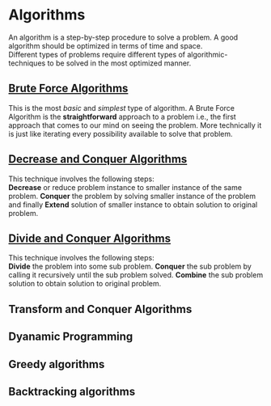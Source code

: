 # Algorithms  
An algorithm is a step-by-step procedure to solve a problem. A good algorithm should be optimized in terms of time and space.  
Different types of problems require different types of algorithmic-techniques to be solved in the most optimized manner.  

## [Brute Force Algorithms](https://github.com/Pranjalmishra30/Learn-DSA/tree/main/Algorithms/Brute_Force)

This is the most *basic* and *simplest* type of algorithm. A Brute Force Algorithm is the **straightforward** approach to a problem i.e., the first approach
that comes to our mind on seeing the problem. More technically it is just like iterating every possibility available to solve that problem.  

## [Decrease and Conquer Algorithms](https://github.com/Pranjalmishra30/Learn-DSA/tree/main/Algorithms/Decrease_and_conquer)  

This technique involves the following steps:  
**Decrease** or reduce problem instance to smaller instance of the same problem. **Conquer** the problem by solving smaller instance of the problem 
and finally **Extend** solution of smaller instance to obtain solution to original problem.  

## [Divide and Conquer Algorithms](https://github.com/Pranjalmishra30/Learn-DSA/tree/main/Algorithms/Divide_and_conquer)  

This technique involves the following steps:  
**Divide** the problem into some sub problem. **Conquer** the sub problem by calling it recursively until the sub problem solved. **Combine** the sub problem solution to obtain solution to original problem. 

## Transform and Conquer Algorithms  
## Dyanamic Programming  
## Greedy algorithms  
## Backtracking algorithms
